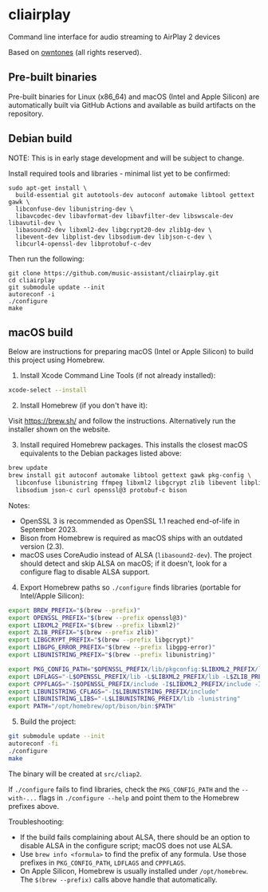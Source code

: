# cliairplay

Command line interface for audio streaming to AirPlay 2 devices

Based on [owntones](https://github.com/owntone/owntone-server) (all rights reserved).

## Pre-built binaries

Pre-built binaries for Linux (x86_64) and macOS (Intel and Apple Silicon) are automatically built via GitHub Actions and available as build artifacts on the repository.

## Debian build

NOTE: This is in early stage development and will be subject to change.

Install required tools and libraries - minimal list yet to be confirmed:

```
sudo apt-get install \
  build-essential git autotools-dev autoconf automake libtool gettext gawk \
  libconfuse-dev libunistring-dev \
  libavcodec-dev libavformat-dev libavfilter-dev libswscale-dev libavutil-dev \
  libasound2-dev libxml2-dev libgcrypt20-dev zlib1g-dev \
  libevent-dev libplist-dev libsodium-dev libjson-c-dev \
  libcurl4-openssl-dev libprotobuf-c-dev
```

Then run the following:

```
git clone https://github.com/music-assistant/cliairplay.git
cd cliairplay
git submodule update --init
autoreconf -i
./configure
make
```

## macOS build

Below are instructions for preparing macOS (Intel or Apple Silicon) to build this project using Homebrew.

1. Install Xcode Command Line Tools (if not already installed):

```zsh
xcode-select --install
```

2. Install Homebrew (if you don't have it):

Visit https://brew.sh/ and follow the instructions. Alternatively run the installer shown on the website.

3. Install required Homebrew packages. This installs the closest macOS equivalents to the Debian packages listed above:

```zsh
brew update
brew install git autoconf automake libtool gettext gawk pkg-config \
  libconfuse libunistring ffmpeg libxml2 libgcrypt zlib libevent libplist \
  libsodium json-c curl openssl@3 protobuf-c bison
```

Notes:

- OpenSSL 3 is recommended as OpenSSL 1.1 reached end-of-life in September 2023.
- Bison from Homebrew is required as macOS ships with an outdated version (2.3).
- macOS uses CoreAudio instead of ALSA (`libasound2-dev`). The project should detect and skip ALSA on macOS; if it doesn't, look for a configure flag to disable ALSA support.

4. Export Homebrew paths so `./configure` finds libraries (portable for Intel/Apple Silicon):

```zsh
export BREW_PREFIX="$(brew --prefix)"
export OPENSSL_PREFIX="$(brew --prefix openssl@3)"
export LIBXML2_PREFIX="$(brew --prefix libxml2)"
export ZLIB_PREFIX="$(brew --prefix zlib)"
export LIBGCRYPT_PREFIX="$(brew --prefix libgcrypt)"
export LIBGPG_ERROR_PREFIX="$(brew --prefix libgpg-error)"
export LIBUNISTRING_PREFIX="$(brew --prefix libunistring)"

export PKG_CONFIG_PATH="$OPENSSL_PREFIX/lib/pkgconfig:$LIBXML2_PREFIX/lib/pkgconfig:$ZLIB_PREFIX/lib/pkgconfig:$LIBGCRYPT_PREFIX/lib/pkgconfig:$LIBGPG_ERROR_PREFIX/lib/pkgconfig:$PKG_CONFIG_PATH"
export LDFLAGS="-L$OPENSSL_PREFIX/lib -L$LIBXML2_PREFIX/lib -L$ZLIB_PREFIX/lib -L$LIBGCRYPT_PREFIX/lib -L$LIBGPG_ERROR_PREFIX/lib"
export CPPFLAGS="-I$OPENSSL_PREFIX/include -I$LIBXML2_PREFIX/include -I$ZLIB_PREFIX/include -I$LIBGCRYPT_PREFIX/include -I$LIBGPG_ERROR_PREFIX/include"
export LIBUNISTRING_CFLAGS="-I$LIBUNISTRING_PREFIX/include"
export LIBUNISTRING_LIBS="-L$LIBUNISTRING_PREFIX/lib -lunistring"
export PATH="/opt/homebrew/opt/bison/bin:$PATH"
```

5. Build the project:

```zsh
git submodule update --init
autoreconf -fi
./configure
make
```

The binary will be created at `src/cliap2`.

If `./configure` fails to find libraries, check the `PKG_CONFIG_PATH` and the `--with-...` flags in `./configure --help` and point them to the Homebrew prefixes above.

Troubleshooting:

- If the build fails complaining about ALSA, there should be an option to disable ALSA in the configure script; macOS does not use ALSA.
- Use `brew info <formula>` to find the prefix of any formula. Use those prefixes in `PKG_CONFIG_PATH`, `LDFLAGS` and `CPPFLAGS`.
- On Apple Silicon, Homebrew is usually installed under `/opt/homebrew`. The `$(brew --prefix)` calls above handle that automatically.
